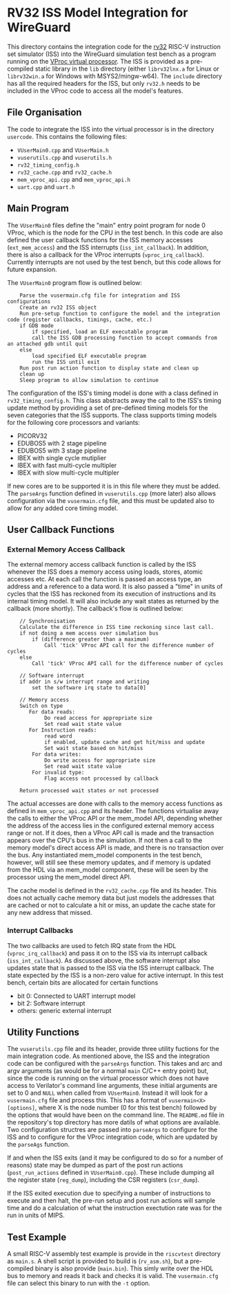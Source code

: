 # RV32 ISS Model Integration for WireGuard

This directory contains the integration code for the [rv32](https://github.com/wyvernSemi/riscV/tree/main/iss) RISC-V instruction set simulator (ISS) into the WireGuard simulation test bench as a program running on the [VProc virtual processor](https://github.com/wyvernSemi/vproc). The ISS is provided as a pre-compiled static library in the `lib` directory (either `librv32lnx.a` for Linux or `librv32win.a` for Windows with MSYS2/mingw-w64). The `include` directory has all the required headers for the ISS, but only `rv32.h` needs to be included in the VProc code to access all the model's features.

## File Organisation

The code to integrate the ISS into the virtual processor is in the directory `usercode`. This contains the following files:

* `VUserMain0.cpp` and `VUserMain.h`
* `vuserutils.cpp` and `vuserutils.h`
* `rv32_timing_config.h`
* `rv32_cache.cpp` and `rv32_cache.h`
* `mem_vproc_api.cpp` and `mem_vproc_api.h`
* `uart.cpp` and `uart.h`

## Main Program

The `VUserMain0` files define the "main" entry point program for node 0 VProc, which is the node for the CPU in the test bench. In this code are also defined the user callback functions for the ISS memory accesses (`ext_mem_access`) and the ISS interrupts (`iss_int_callback`). In addition, there is also a callback for the VProc interrupts (`vproc_irq_callback`). Currently interrupts are not used by the test bench, but this code allows for future expansion.

The `VUserMain0` program flow is outlined below:

```
    Parse the vusermain.cfg file for integration and ISS configurations
    Create an rv32 ISS object
    Run pre-setup function to configure the model and the integration code (register callbacks, timings, cache, etc.)
    if GDB mode
        if specified, load an ELF executable program
        call the ISS GDB processing function to accept commands from an attached gdb until quit
    else
        load specified ELF executable program
        run the ISS until exit
    Run post run action function to display state and clean up
    clean up 
    Sleep program to allow simulation to continue
```

The configuration of the ISS's timing model is done with a class defined in `rv32_timing_config.h`. This class abstracts away the call to the ISS's timing update method by providing a set of pre-defined timing models for the seven categories that the ISS supports. The class supports timing models for the following core processors and variants:

* PICORV32  
* EDUBOS5 with 2 stage pipeline
* EDUBOS5 with 3 stage pipeline
* IBEX with single cycle mutiplier
* IBEX with fast multi-cycle multipler
* IBEX with slow multi-cycle multipler

If new cores are to be supported it is in this file where they must be added. The `parseArgs` function defined in `vuserutils.cpp` (more later) also allows configuration via the `vusermain.cfg` file, and this must be updated also to allow for any added core timing model.

## User Callback Functions

### External Memory Access Callback

The external memory access callback function is called by the ISS whenever the ISS does a memory access using loads, stores, atomic accesses etc. At each call the function is passed an access type, an address and a reference to a data word. It is also passed a "time" in units of cycles that the ISS has reckoned from its execution of instructions and its internal timing model. It will also include any wait states as returned by the callback (more shortly). The callback's flow is outlined below:

```
    // Synchronisation
    Calculate the difference in ISS time reckoning since last call.
    if not doing a mem access over simulation bus
        if (difference greater than a maximum)
            Call 'tick' VProc API call for the difference number of cycles
    else
        Call 'tick' VProc API call for the difference number of cycles

    // Software interrupt
    if addr in s/w interrupt range and writing
        set the software irq state to data[0]

    // Memory access
    Switch on type 
       For data reads:
            Do read access for appropriate size
            Set read wait state value
       For Instruction reads:
            read word
            if enabled, update cache and get hit/miss and update 
            Set wait state based on hit/miss
        For data writes:
            Do write access for appropriate size
            Set read wait state value
        For invalid type:
            Flag access not processed by callback

    Return processed wait states or not processed
```
The actual accesses are done with calls to the memory access functions as defined in `mem_vproc_api.cpp` and its header. The functions virtualise away the calls to either the VProc API or the mem_model API, depending whether the address of the access lies in the configured external memory access range or not. If it does, then a VProc API call is made and the transaction appears over the CPU's bus in the simulation. If not then a call to the memory model's direct access API is made, and there is no transaction over the bus. Any instantiated mem_model components in the test bench, however, will still see these memory updates, and if memory is updated from the HDL via an mem_model component, these will be seen by the processor using the mem_model direct API.

The cache model is defined in the `rv32_cache.cpp` file and its header. This does not actually cache memory data but just  models the addresses that are cached or not to calculate a hit or miss, an update the cache state for any new address that missed.

### Interrupt Callbacks

The two callbacks are used to fetch IRQ state from the HDL (`vproc_irq_callback`) and pass it on to the ISS via its interrupt callback (`iss_int_callback`). As discussed above, the software interrupt also updates state that is passed to the ISS via the ISS interrupt callback. The state expected by the ISS is a non-zero value for active interrupt. In this test bench, certain bits are allocated for certain functions

* bit 0: Connected to UART interrupt model
* bit 2: Software interrupt
* others: generic external interrupt

## Utility Functions

The `vuserutils.cpp` file and its header, provide three utility fuctions for the main integration code. As mentioned above, the ISS and the integration code can be configured with the `parseArgs` function. This takes and arc and argv arguments (as would be for a normal `main` C/C++ entry point) but, since the code is running on the virtual processor which does not have access to Verilator's command line arguments, these initial arguments are set to 0 and `NULL` when called from `VUserMain0`. Instead it will look for a `vusermain.cfg` file and process this. This has a format of `vusermain<X> [options]`, where X is the node number (0 for this test bench) followed by the options that would have been on the command line. The `README.md` file in the repository's top directory has more datils of what options are available. Two configuration structres are passed into `parseArgs` to configure for the ISS and to configure for the VProc integration code, which are updated by the `parseAgs` function.

If and when the ISS exits (and it may be configured to do so for a number of reasons) state may be dumped as part of the post run actions (`post_run_actions` defined in `VUserMain0.cpp`). These include dumping all the register state (`reg_dump`), including the CSR registers (`csr_dump`). 

If the ISS exited execution due to specifying a number of instructions to execute and then halt, the pre-run setup and post run actions will sample time and do a calculation of what the instruction exectution rate was for the run in units of MIPS.

## Test Example

A small RISC-V assembly test example is provide in the `riscvtest` directory as `main.s`. A shell script is provided to build is (`rv_asm.sh`), but a pre-compiled binary is also provide (`main.bin`). This simly write over the HDL bus to memory and reads it back and checks it is valid. The `vusermain.cfg` file can select this binary to run with the `-t` option.